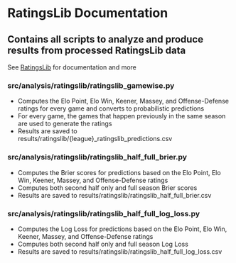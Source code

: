 # RatingsLib Documentation

## Contains all scripts to analyze and produce results from processed RatingsLib data
See [RatingsLib](https://github.com/ktalattinis/ratingslib) for documentation and more

### src/analysis/ratingslib/ratingslib_gamewise.py
- Computes the Elo Point, Elo Win, Keener, Massey, and Offense-Defense ratings for every game and converts to probabilistic predictions
- For every game, the games that happen previously in the same season are used to generate the ratings
- Results are saved to results/ratingslib/{league}_ratingslib_predictions.csv

### src/analysis/ratingslib/ratingslib_half_full_brier.py
- Computes the Brier scores for predictions based on the Elo Point, Elo Win, Keener, Massey, and Offense-Defense ratings
- Computes both second half only and full season Brier scores
- Results are saved to results/ratingslib/ratingslib_half_full_brier.csv

### src/analysis/ratingslib/ratingslib_half_full_log_loss.py
- Computes the Log Loss for predictions based on the Elo Point, Elo Win, Keener, Massey, and Offense-Defense ratings
- Computes both second half only and full season Log Loss
- Results are saved to results/ratingslib/ratingslib_half_full_log_loss.csv